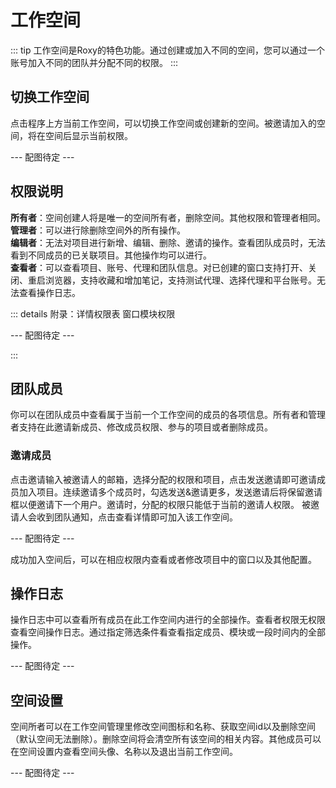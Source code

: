 # 工作空间
::: tip
工作空间是Roxy的特色功能。通过创建或加入不同的空间，您可以通过一个账号加入不同的团队并分配不同的权限。
:::
## 切换工作空间

点击程序上方当前工作空间，可以切换工作空间或创建新的空间。被邀请加入的空间，将在空间后显示当前权限。  

--- 配图待定 ---  

## 权限说明
**所有者**：空间创建人将是唯一的空间所有者，删除空间。其他权限和管理者相同。  
**管理者**：可以进行除删除空间外的所有操作。  
**编辑者**：无法对项目进行新增、编辑、删除、邀请的操作。查看团队成员时，无法看到不同成员的已关联项目。其他操作均可以进行。  
**查看者**：可以查看项目、账号、代理和团队信息。对已创建的窗口支持打开、关闭、重启浏览器，支持收藏和增加笔记，支持测试代理、选择代理和平台账号。无法查看操作日志。 

::: details 附录：详情权限表
窗口模块权限

--- 配图待定 ---  

:::  

## 团队成员
你可以在团队成员中查看属于当前一个工作空间的成员的各项信息。所有者和管理者支持在此邀请新成员、修改成员权限、参与的项目或者删除成员。  

### 邀请成员
点击邀请输入被邀请人的邮箱，选择分配的权限和项目，点击发送邀请即可邀请成员加入项目。连续邀请多个成员时，勾选发送&邀请更多，发送邀请后将保留邀请框以便邀请下一个用户。邀请时，分配的权限只能低于当前的邀请人权限。 被邀请人会收到团队通知，点击查看详情即可加入该工作空间。  

--- 配图待定 ---  

成功加入空间后，可以在相应权限内查看或者修改项目中的窗口以及其他配置。  

## 操作日志
操作日志中可以查看所有成员在此工作空间内进行的全部操作。查看者权限无权限查看空间操作日志。通过指定筛选条件看查看指定成员、模块或一段时间内的全部操作。  

--- 配图待定 ---  

## 空间设置
空间所者可以在工作空间管理里修改空间图标和名称、获取空间id以及删除空间（默认空间无法删除）。删除空间将会清空所有该空间的相关内容。其他成员可以在空间设置内查看空间头像、名称以及退出当前工作空间。  

--- 配图待定 ---  
